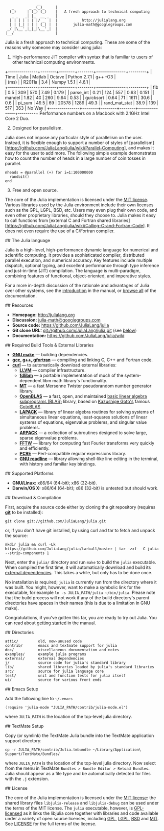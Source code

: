                    _
       _       _ _(_)_     |
      (_)     | (_) (_)    |   A fresh approach to technical computing
       _ _   _| |_  __ _   |
      | | | | | | |/ _` |  |           http://julialang.org
      | | |_| | | | (_| |  |       julia-math@googlegroups.com
     _/ |\__'_|_|_|\__'_|  |
    |__/                   |


Julia is a fresh approach to technical computing. These are some of the reasons why someone may consider using julia:

1. High-performance JIT compiler with syntax that is familiar to users of other technical computing environments.

+---------------+--------+--------+--------+---------------+---------+
|    Time       | Julia  | Matlab | Octave | Python 2.7.1  | g++ -O3 |  
|    (ms)       |        | R2011a |  3.4   | Numpy  1.5.1  |  4.6.1  |   
+---------------+--------+--------+--------+---------------+---------+
| fib           |  0.5   |  309   | 570    |  7.49         |  0.179  |
| parse_int     |  0.21  |  124   | 557    |  0.63         |  0.151  |
| mandel        |  1.82  |  40    | 260    |  9.64         |  0.53   |
| quicksort     |  0.64  |  71    | 1611   |  30.6         |  0.6    |
| pi_sum        |  49.5  |  69    | 20578  |  1289         |  49.3   |
| rand_mat_stat |  38.9  |  139   | 517    |  363          |  No Way |
+---------------+--------+--------+--------+---------------+---------+
Performance numbers on a Macbook with 2.1GHz Intel Core 2 Duo.

2. Designed for parallelism.

Julia does not impose any particular style of parallelism on the user. Instead, it is flexible enough to support a number of styles of [parallelism][https://github.com/JuliaLang/julia/wiki/Parallel-Computing], and makes it easy for the user to add more. The following simple example demonstrates how to count the number of heads in a large number of coin tosses in parallel.

````
nheads = @parallel (+) for i=1:100000000
  randbit()
end
````

3. Free and open source. 

The core of the Julia implementation is licensed under the [MIT license][MIT]. Various libraries used by the Julia environment include their own licenses such as the GPL, LGPL, BSD, etc. Users may even plug their own code, and even other proprietary libraries, should they choose to. Julia makes it easy to call functions from [external C and Fortran shared libraries][https://github.com/JuliaLang/julia/wiki/Calling-C-and-Fortran-Code]. It does not even require the use of a C/Fortran compiler.

<a name="The-Julia-Language"/>
## The Julia language

Julia is a high-level, high-performance dynamic language for numerical and scientific computing. It provides a sophisticated compiler, distributed parallel execution, and numerical accuracy. Key features include multiple dispatch, optional typing, and excellent performance through type inference and just-in-time (JIT) compilation. The language is multi-paradigm, combining features of functional, object-oriented, and imperative styles.

For a more in-depth discussion of the rationale and advantages of Julia over other systems, see the [introduction](https://github.com/JuliaLang/julia/wiki/Introduction) in the manual, or [browse all](https://github.com/JuliaLang/julia/wiki/) of the documentation.

<a name="Resources"/>
## Resources

- **Homepage:** <http://julialang.org>
- **Discussion:** <julia-math@googlegroups.com>
- **Source code:** <https://github.com/JuliaLang/julia>
- **Git clone URL:** <git://github.com/JuliaLang/julia.git> (see [below](#Download-Compilation))
- **Documentation:** <https://github.com/JuliaLang/julia/wiki>

<a name="Required-Build-Tools-External-Libraries"/>
## Required Build Tools & External Libraries

- **[GNU make][]** — building dependencies.
- **[gcc, g++, gfortran][gcc]** — compiling and linking C, C++ and Fortran code.
- **[curl][]** — to automatically download external libraries:
    - **[LLVM][]**         — compiler infrastructure.
    - **[fdlibm][]**       — a portable implementation of much of the system-dependent libm math library's functionality.
    - **[MT][]**           — a fast Mersenne Twister pseudorandom number generator library.
    - **[OpenBLAS][]**     — a fast, open, and maintained [basic linear algebra subprograms (BLAS)](http://en.wikipedia.org/wiki/Basic_Linear_Algebra_Subprograms) library, based on [Kazushige Goto's](http://en.wikipedia.org/wiki/Kazushige_Goto) famous [GotoBLAS](http://www.tacc.utexas.edu/tacc-projects/gotoblas2/).
    - **[LAPACK][]**       — library of linear algebra routines for solving systems of simultaneous linear equations, least-squares solutions of linear systems of equations, eigenvalue problems, and singular value problems.
    - **[ARPACK][]**       — a collection of subroutines designed to solve large, sparse eigenvalue problems.
    - **[FFTW][]**         — library for computing fast Fourier transforms very quickly and efficiently.
    - **[PCRE][]**         — Perl-compatible regular expressions library.
    - **[GNU readline][]** — library allowing shell-like line editing in the terminal, with history and familiar key bindings.

[GNU make]:     http://www.gnu.org/software/make/
[gcc]:          http://gcc.gnu.org/
[curl]:         http://curl.haxx.se/
[fdlibm]:       http://www.netlib.org/fdlibm/readme
[MT]:           http://www.math.sci.hiroshima-u.ac.jp/~m-mat/MT/emt.html
[OpenBLAS]:     https://github.com/xianyi/OpenBLAS#readme
[LAPACK]:       http://www.netlib.org/lapack/
[ARPACK]:       http://www.caam.rice.edu/software/ARPACK/
[FFTW]:         http://www.fftw.org/
[PCRE]:         http://www.pcre.org/
[GNU readline]: http://cnswww.cns.cwru.edu/php/chet/readline/rltop.html
[LLVM]:         http://www.llvm.org/

<a name="Supported-Platforms"/>
## Supported Platforms

- **GNU/Linux:** x86/64 (64-bit); x86 (32-bit).
- **Darwin/OS X:** x86/64 (64-bit); x86 (32-bit) is untested but should work.

<a name="Download-Compilation"/>
## Download & Compilation

First, acquire the source code either by cloning the git repository (requires **[git](http://git-scm.com/)** to be installed):

    git clone git://github.com/JuliaLang/julia.git

or, if you don't have git installed, by using curl and tar to fetch and unpack the source:

    mkdir julia && curl -Lk https://github.com/JuliaLang/julia/tarball/master | tar -zxf- -C julia --strip-components 1

Next, enter the `julia/` directory and run `make` to build the `julia` executable.
When compiled the first time, it will automatically download and build its [external dependencies](#Required-Build-Tools-External-Libraries).
This takes a while, but only has to be done once.

No installation is required; `julia` is currently run from the directory where it was built.
You might, however, want to make a symbolic link for the executable, for example `ln -s JULIA_PATH/julia ~/bin/julia`.
Please note that the build process will not work if any of the build directory's parent directories have spaces in their names (this is due to a limitation in GNU make).

Congratulations, if you've gotten this far, you are ready to try out Julia.
You can read about [getting started](https://github.com/JuliaLang/julia/wiki/Getting-Started) in the manual.

<a name="Directories"/>
## Directories

    attic/         old, now-unused code
    contrib/       emacs and textmate support for julia
    doc/           miscellaneous documentation and notes
    examples/      example julia programs
    external/      external dependencies
    j/             source code for julia's standard library
    lib/           shared libraries loaded by julia's standard libraries
    src/           source for julia language core
    test/          unit and function tests for julia itself
    ui/            source for various front ends

<a name="Emacs-Setup"/>
## Emacs Setup

Add the following line to `~/.emacs`

    (require 'julia-mode "JULIA_PATH/contrib/julia-mode.el")

where `JULIA_PATH` is the location of the top-level julia directory.

<a name="TextMate-Setup"/>
## TextMate Setup

Copy (or symlink) the TextMate Julia bundle into the TextMate application support directory:

    cp -r JULIA_PATH/contrib/Julia.tmbundle ~/Library/Application\ Support/TextMate/Bundles/

where `JULIA_PATH` is the location of the top-level julia directory.
Now select from the menu in TextMate `Bundles > Bundle Editor > Reload Bundles`.
Julia should appear as a file type and be automatically detected for files with the `.j` extension.

<a name="License"/>
## License

The core of the Julia implementation is licensed under the [MIT license][MIT]:
the shared library files `libjulia-release` and `libjulia-debug` can be used under the terms of the MIT license.
The `julia` executable, however, is [GPL-licensed][GPL] as it links the libjulia core together with libraries and code available under a variety of open source licenses, including [GPL][], [LGPL][], [BSD][] and [MIT][].
See [LICENSE](https://github.com/JuliaLang/julia/blob/master/LICENSE) for the full terms of the license.

[MIT]:  http://en.wikipedia.org/wiki/MIT_License
[GPL]:  http://en.wikipedia.org/wiki/GNU_General_Public_License
[LGPL]: http://en.wikipedia.org/wiki/GNU_Lesser_General_Public_License
[BSD]:  http://en.wikipedia.org/wiki/BSD_licenses
